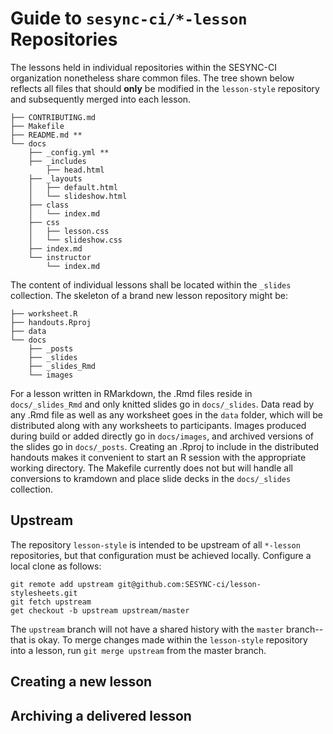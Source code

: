 # Guide to `sesync-ci/*-lesson` Repositories

The lessons held in individual repositories within the SESYNC-CI organization nonetheless share common files. The tree shown below reflects all files that should **only** be modified in the `lesson-style` repository and subsequently merged into each lesson.

```
├── CONTRIBUTING.md
├── Makefile
├── README.md **
└── docs
    ├── _config.yml **
    ├── _includes
        ├── head.html
    ├── _layouts
    │   ├── default.html
    │   └── slideshow.html
    ├── class
    │   └── index.md
    ├── css
    │   ├── lesson.css
    │   └── slideshow.css
    ├── index.md
    └── instructor
        └── index.md
```

The content of individual lessons shall be located within the `_slides` collection. The skeleton of a brand new lesson repository might be:

```
├── worksheet.R
├── handouts.Rproj
├── data
└── docs
    ├── _posts
    ├── _slides
    ├── _slides_Rmd
    └── images
```

For a lesson written in RMarkdown, the .Rmd files reside in `docs/_slides_Rmd` and only knitted slides go in `docs/_slides`. Data read by any .Rmd file as well as any worksheet goes in the `data` folder, which will be distributed along with any worksheets to participants. Images produced during build or added directly go in `docs/images`, and archived versions of the slides go in `docs/_posts`. Creating an .Rproj to include in the distributed handouts makes it convenient to start an R session with the appropriate working directory. The Makefile currently does not but will handle all conversions to kramdown and place slide decks in the `docs/_slides` collection.

## Upstream

The repository `lesson-style` is intended to be upstream of all `*-lesson` repositories, but that configuration must be achieved locally. Configure a local clone as follows:

```
git remote add upstream git@github.com:SESYNC-ci/lesson-stylesheets.git
git fetch upstream
get checkout -b upstream upstream/master
```

The `upstream` branch will not have a shared history with the `master` branch--that is okay. To merge changes made within the `lesson-style` repository into a lesson, run `git merge upstream` from the master branch.

## Creating a **new** lesson

## Archiving a delivered lesson

